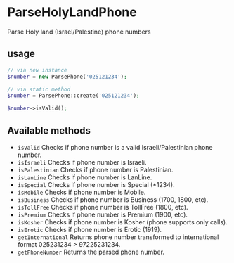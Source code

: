 # ParseHolyLandPhone
Parse Holy land (Israel/Palestine) phone numbers

## usage
```php
// via new instance
$number = new ParsePhone('025121234');

// via static method
$number = ParsePhone::create('025121234');

$number->isValid();
```

## Available methods
* `isValid` Checks if phone number is a valid Israeli/Palestinian phone number.
* `isIsraeli` Checks if phone number is Israeli.
* `isPalestinian` Checks if phone number is Palestinian.
* `isLanLine` Checks if phone number is LanLine.
* `isSpecial` Checks if phone number is Special (*1234).
* `isMobile` Checks if phone number is Mobile.
* `isBusiness` Checks if phone number is Business (1700, 1800, etc).
* `isTollFree` Checks if phone number is TollFree (1800, etc).
* `isPremium` Checks if phone number is Premium (1900, etc).
* `isKosher` Checks if phone number is Kosher (phone supports only calls).
* `isErotic` Checks if phone number is Erotic (1919).
* `getInternational` Returns phone number transformed to international format 025231234  > 97225231234.
* `getPhoneNumber` Returns the parsed phone number.
